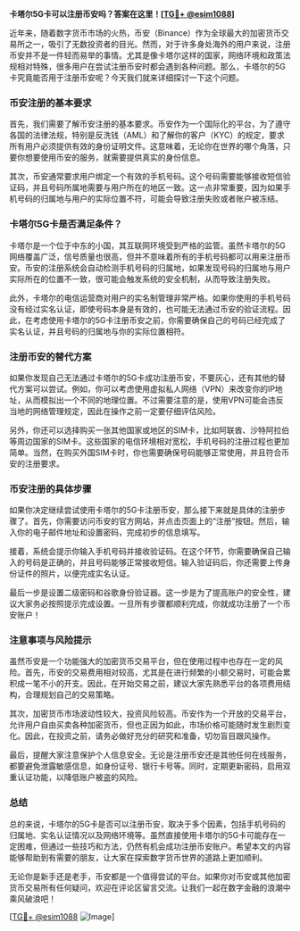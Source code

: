 **卡塔尔5G卡可以注册币安吗？答案在这里！[[TG💪+ @esim1088](https://t.me/s/esim1088)]**

近年来，随着数字货币市场的火热，币安（Binance）作为全球最大的加密货币交易所之一，吸引了无数投资者的目光。然而，对于许多身处海外的用户来说，注册币安并不是一件轻而易举的事情。尤其是像卡塔尔这样的国家，网络环境和政策法规相对特殊，很多用户在尝试注册币安时都会遇到各种问题。那么，卡塔尔的5G卡究竟能否用于注册币安呢？今天我们就来详细探讨一下这个问题。

### 币安注册的基本要求

首先，我们需要了解币安注册的基本要求。币安作为一个国际化的平台，为了遵守各国的法律法规，特别是反洗钱（AML）和了解你的客户（KYC）的规定，要求所有用户必须提供有效的身份证明文件。这意味着，无论你在世界的哪个角落，只要你想要使用币安的服务，就需要提供真实的身份信息。

其次，币安通常要求用户绑定一个有效的手机号码。这个号码需要能够接收短信验证码，并且号码所属地需要与用户所在的地区一致。这一点非常重要，因为如果手机号码的归属地与用户的实际位置不符，可能会导致注册失败或者账户被冻结。

### 卡塔尔5G卡是否满足条件？

卡塔尔是一个位于中东的小国，其互联网环境受到严格的监管。虽然卡塔尔的5G网络覆盖广泛，信号质量也很高，但并不意味着所有的手机号码都可以用来注册币安。币安的注册系统会自动检测手机号码的归属地，如果发现号码的归属地与用户实际所在的位置不一致，很可能会触发系统的安全机制，从而导致注册失败。

此外，卡塔尔的电信运营商对用户的实名制管理非常严格。如果你使用的手机号码没有经过实名认证，即使号码本身是有效的，也可能无法通过币安的验证流程。因此，在考虑使用卡塔尔的5G卡注册币安之前，你需要确保自己的号码已经完成了实名认证，并且号码的归属地与你的实际位置相符。

### 注册币安的替代方案

如果你发现自己无法通过卡塔尔的5G卡成功注册币安，不要灰心，还有其他的替代方案可以尝试。例如，你可以考虑使用虚拟私人网络（VPN）来改变你的IP地址，从而模拟出一个不同的地理位置。不过需要注意的是，使用VPN可能会违反当地的网络管理规定，因此在操作之前一定要仔细评估风险。

另外，你还可以选择购买一张其他国家或地区的SIM卡，比如阿联酋、沙特阿拉伯等周边国家的SIM卡。这些国家的电信环境相对宽松，手机号码的注册过程也更加简单。当然，在购买外国SIM卡时，你也需要确保号码能够正常使用，并且符合币安的注册要求。

### 币安注册的具体步骤

如果你决定继续尝试使用卡塔尔的5G卡注册币安，那么接下来就是具体的注册步骤了。首先，你需要访问币安的官方网站，并点击页面上的“注册”按钮。然后，输入你的电子邮件地址和设置密码，完成初步的信息填写。

接着，系统会提示你输入手机号码并接收验证码。在这个环节，你需要确保自己输入的号码是正确的，并且号码能够正常接收短信。输入验证码后，你还需要上传身份证件的照片，以便完成实名认证。

最后一步是设置二级密码和谷歌身份验证器。这一步是为了提高账户的安全性，建议大家务必按照提示完成设置。一旦所有步骤都顺利完成，你就成功注册了一个币安账户！

### 注意事项与风险提示

虽然币安是一个功能强大的加密货币交易平台，但在使用过程中也存在一定的风险。首先，币安的交易费用相对较高，尤其是在进行频繁的小额交易时，可能会累积成一笔不小的开支。因此，在开始交易之前，建议大家先熟悉平台的各项费用结构，合理规划自己的交易策略。

其次，加密货币市场波动性较大，投资风险较高。币安作为一个开放的交易平台，允许用户自由买卖各种加密货币，但也正因为如此，市场价格可能随时发生剧烈变化。因此，在投资之前，请务必做好充分的研究和准备，切勿盲目跟风操作。

最后，提醒大家注意保护个人信息安全。无论是注册币安还是其他任何在线服务，都要避免泄露敏感信息，如身份证号、银行卡号等。同时，定期更新密码，启用双重认证功能，以降低账户被盗的风险。

### 总结

总的来说，卡塔尔的5G卡是否可以注册币安，取决于多个因素，包括手机号码的归属地、实名认证情况以及网络环境等。虽然直接使用卡塔尔的5G卡可能存在一定困难，但通过一些技巧和方法，仍然有机会成功注册币安账户。希望本文的内容能够帮助到有需要的朋友，让大家在探索数字货币世界的道路上更加顺利。

无论你是新手还是老手，币安都是一个值得尝试的平台。如果你对币安或其他加密货币交易所有任何疑问，欢迎在评论区留言交流。让我们一起在数字金融的浪潮中乘风破浪吧！

[[TG💪+ @esim1088](https://t.me/s/esim1088) ![Image](https://i.postimg.cc/4NQfJmqS/Snipaste-2025-05-13-00-14-12.png)]